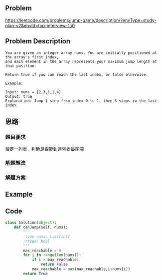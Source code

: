 ## **Problem**

https://leetcode.com/problems/jump-game/description/?envType=study-plan-v2&envId=top-interview-150

## **Problem Description**

```
You are given an integer array nums. You are initially positioned at the array's first index,
and each element in the array represents your maximum jump length at that position.

Return true if you can reach the last index, or false otherwise.

Example:

Input: nums = [2,3,1,1,4]
Output: true
Explanation: Jump 1 step from index 0 to 1, then 3 steps to the last index

```

## 思路
### 題目要求
給定一列表，判斷是否能到達列表最尾端

### 解題想法

### 解題方案


## Example

## Code

```py
class Solution(object):
    def canJump(self, nums):
        """
        :type nums: List[int]
        :rtype: bool
        """
        max_reachable = 0
        for i in range(len(nums)):
            if i > max_reachable:
                return False
            max_reachable = max(max_reachable,i+nums[i])
        return True
